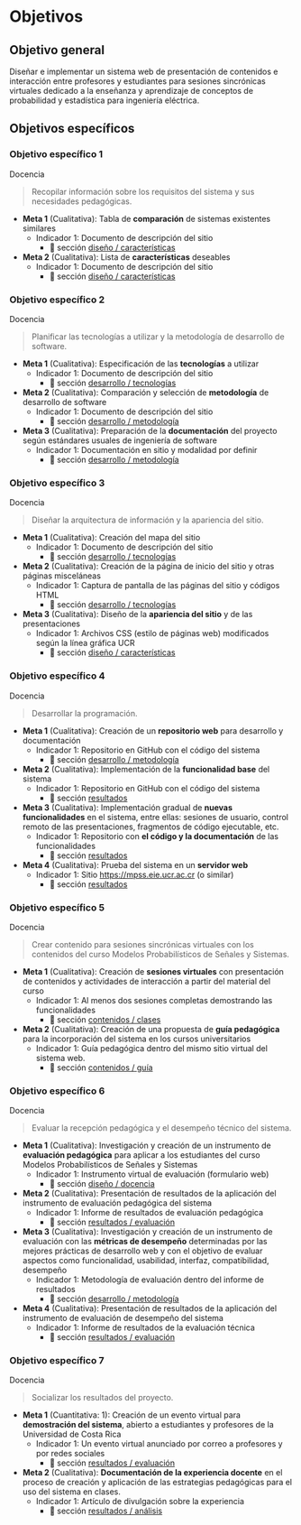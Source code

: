 # Objetivos

## Objetivo general

Diseñar e implementar un sistema web de presentación de contenidos e interacción entre profesores y estudiantes para sesiones sincrónicas virtuales dedicado a la enseñanza y aprendizaje de conceptos de probabilidad y estadística para ingeniería eléctrica.

## Objetivos específicos

### Objetivo específico 1

Docencia

> Recopilar información sobre los requisitos del sistema y sus necesidades pedagógicas.

- **Meta 1** (Cualitativa): Tabla de **comparación** de sistemas existentes similares
  - Indicador 1: Documento de descripción del sitio
    - :open_file_folder: sección [diseño / características](/diseno/caracteristicas.md)
- **Meta 2** (Cualitativa): Lista de **características** deseables
  - Indicador 1: Documento de descripción del sitio
    - :open_file_folder: sección [diseño / características](/diseno/caracteristicas.md)

### Objetivo específico 2

Docencia

> Planificar las tecnologías a utilizar y la metodología de desarrollo de software.

- **Meta 1** (Cualitativa): Especificación de las **tecnologías** a utilizar
  - Indicador 1: Documento de descripción del sitio
    - :open_file_folder: sección [desarrollo / tecnologías](/desarrollo/tecnologias.md)
- **Meta 2** (Cualitativa): Comparación y selección de **metodología** de desarrollo de software
  - Indicador 1: Documento de descripción del sitio
    - :open_file_folder: sección [desarrollo / metodología](/desarrollo/metodologia.md)
- **Meta 3** (Cualitativa): Preparación de la **documentación** del proyecto según estándares usuales de ingeniería de software
  - Indicador 1: Documentación en sitio y modalidad por definir
    - :open_file_folder: sección [desarrollo / metodología](/desarrollo/metodologia.md)

### Objetivo específico 3

Docencia

> Diseñar la arquitectura de información y la apariencia del sitio.

- **Meta 1** (Cualitativa): Creación del mapa del sitio
  - Indicador 1: Documento de descripción del sitio
    - :open_file_folder: sección [desarrollo / tecnologías](/desarrollo/tecnologias.md)
- **Meta 2** (Cualitativa): Creación de la página de inicio del sitio y otras páginas misceláneas
  - Indicador 1: Captura de pantalla de las páginas del sitio y códigos HTML
    - :open_file_folder: sección [desarrollo / tecnologías](/desarrollo/tecnologias.md)
- **Meta 3** (Cualitativa): Diseño de la **apariencia del sitio** y de las presentaciones
  - Indicador 1: Archivos CSS (estilo de páginas web) modificados según la línea gráfica UCR
    - :open_file_folder: sección [diseño / características](/diseno/caracteristicas.md)

### Objetivo específico 4

Docencia

> Desarrollar la programación.

- **Meta 1** (Cualitativa): Creación de un **repositorio web** para desarrollo y documentación
  - Indicador 1: Repositorio en GitHub con el código del sistema
    - :open_file_folder: sección [desarrollo / metodología](/desarrollo/metodologia.md)
- **Meta 2** (Cualitativa): Implementación de la **funcionalidad base** del sistema
  - Indicador 1: Repositorio en GitHub con el código del sistema
    - :open_file_folder: sección [resultados](/resultados/)
- **Meta 3** (Cualitativa): Implementación gradual de **nuevas funcionalidades** en el sistema, entre ellas: sesiones de usuario, control remoto de las presentaciones, fragmentos de código ejecutable, etc.
  - Indicador 1: Repositorio con **el código y la documentación** de las funcionalidades
    - :open_file_folder: sección [resultados](/resultados/)
- **Meta 4** (Cualitativa): Prueba del sistema en un **servidor web**
  - Indicador 1: Sitio https://mpss.eie.ucr.ac.cr (o similar)
    - :open_file_folder: sección [resultados](/resultados/)

### Objetivo específico 5

Docencia

> Crear contenido para sesiones sincrónicas virtuales con los contenidos del curso Modelos Probabilísticos de Señales y Sistemas.

- **Meta 1** (Cualitativa): Creación de **sesiones virtuales** con presentación de contenidos y actividades de interacción a partir del material del curso
  - Indicador 1: Al menos dos sesiones completas demostrando las funcionalidades
    - :open_file_folder: sección [contenidos / clases](/contenidos/clases.md)
- **Meta 2** (Cualitativa): Creación de una propuesta de **guía pedagógica** para la incorporación del sistema en los cursos universitarios
  - Indicador 1: Guía pedagógica dentro del mismo sitio virtual del sistema web.
    - :open_file_folder: sección [contenidos / guía](/contenidos/guia.md)

### Objetivo específico 6

Docencia

> Evaluar la recepción pedagógica y el desempeño técnico del sistema.

- **Meta 1** (Cualitativa): Investigación y creación de un instrumento de **evaluación pedagógica** para aplicar a los estudiantes del curso Modelos Probabilísticos de Señales y Sistemas
  - Indicador 1: Instrumento virtual de evaluación (formulario web)
    - :open_file_folder: sección [diseño / docencia](/diseno/docencia.md)
- **Meta 2** (Cualitativa): Presentación de resultados de la aplicación del instrumento de evaluación pedagógica del sistema
  - Indicador 1: Informe de resultados de evaluación pedagógica
    - :open_file_folder: sección [resultados / evaluación](/resultados/evaluacion.md)
- **Meta 3** (Cualitativa): Investigación y creación de un instrumento de evaluación con las **métricas de desempeño** determinadas por las mejores prácticas de desarrollo web y con el objetivo de evaluar aspectos como funcionalidad, usabilidad, interfaz, compatibilidad, desempeño
  - Indicador 1: Metodología de evaluación dentro del informe de resultados
    - :open_file_folder: sección [desarrollo / metodología](/desarrollo/metodologia.md)
- **Meta 4** (Cualitativa): Presentación de resultados de la aplicación del instrumento de evaluación de desempeño del sistema
  - Indicador 1: Informe de resultados de la evaluación técnica
    - :open_file_folder: sección [resultados / evaluación](/resultados/evaluacion.md)

### Objetivo específico 7

Docencia

> Socializar los resultados del proyecto.

- **Meta 1** (Cuantitativa: 1): Creación de un evento virtual para **demostración del sistema**, abierto a estudiantes y profesores de la Universidad de Costa Rica
  - Indicador 1: Un evento virtual anunciado por correo a profesores y por redes sociales
    - :open_file_folder: sección [resultados / evaluación](/resultados/evaluacion.md)
- **Meta 2** (Cualitativa): **Documentación de la experiencia docente** en el proceso de creación y aplicación de las estrategias pedagógicas para el uso del sistema en clases.
  - Indicador 1: Artículo de divulgación sobre la experiencia
    - :open_file_folder: sección [resultados / análisis](/resultados/analisis.md)

